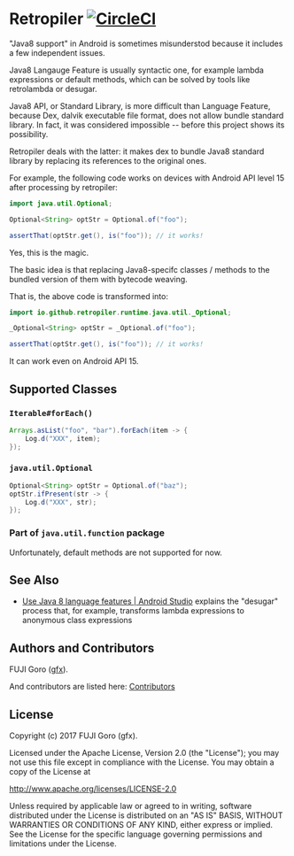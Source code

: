 # Retropiler [![CircleCI](https://circleci.com/gh/retropiler/retropiler.svg?style=svg)](https://circleci.com/gh/retropiler/retropiler)

"Java8 support" in Android is sometimes misunderstod because it includes a few independent issues.

Java8 Langauge Feature is usually syntactic one, for example lambda expressions or default methods,
which can be solved by tools like retrolambda or desugar.

Java8 API, or Standard Library, is more difficult than Language Feature, because Dex, dalvik executable file format, does not allow bundle standard library. In fact, it was considered impossible -- before this project shows its possibility.

Retropiler deals with the latter: it makes dex to bundle Java8 standard library by replacing
its references to the original ones.

For example, the following code works on devices with Android API level 15 after processing by retropiler:

```java
import java.util.Optional;

Optional<String> optStr = Optional.of("foo");

assertThat(optStr.get(), is("foo")); // it works!
```

Yes, this is the magic.

The basic idea is that replacing Java8-specifc classes / methods to the bundled version of them
with bytecode weaving.

That is, the above code is transformed into:

```java
import io.github.retropiler.runtime.java.util._Optional;

_Optional<String> optStr = _Optional.of("foo");

assertThat(optStr.get(), is("foo")); // it works!
```

It can work even on Android API 15.

## Supported Classes

### `Iterable#forEach()`

```java
Arrays.asList("foo", "bar").forEach(item -> {
    Log.d("XXX", item);
});
```

### `java.util.Optional`

```java
Optional<String> optStr = Optional.of("baz");
optStr.ifPresent(str -> {
    Log.d("XXX", str);
});
```

### Part of `java.util.function` package

Unfortunately, default methods are not supported for now.

## See Also

* [Use Java 8 language features \| Android Studio](https://developer.android.com/studio/preview/features/java8-support.html) explains the "desugar" process that, for example, transforms lambda expressions to anonymous class expressions

## Authors and Contributors

FUJI Goro ([gfx](https://github.com/gfx)).

And contributors are listed here: [Contributors](https://github.com/gfx/Android-Orma/graphs/contributors)

## License

Copyright (c) 2017 FUJI Goro (gfx).

Licensed under the Apache License, Version 2.0 (the "License");
you may not use this file except in compliance with the License.
You may obtain a copy of the License at

http://www.apache.org/licenses/LICENSE-2.0

Unless required by applicable law or agreed to in writing, software
distributed under the License is distributed on an "AS IS" BASIS,
WITHOUT WARRANTIES OR CONDITIONS OF ANY KIND, either express or implied.
See the License for the specific language governing permissions and
limitations under the License.
